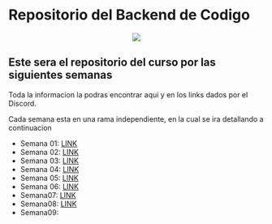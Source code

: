 # Repositorio del Backend de Codigo

<p align="center">
    <img src="https://codigo.edu.pe/public/img/codigo-logo.png">
</p>

## Este sera el repositorio del curso por las siguientes semanas

Toda la informacion la podras encontrar aqui y en los links dados por el Discord.

Cada semana esta en una rama independiente, en la cual se ira detallando a continuacion

- Semana 01: <a href="https://github.com//backend-g9/tree/semana01">LINK</a>
- Semana 02: <a href="https://github.com//backend-g9/tree/semana02">LINK</a>
- Semana 03: <a href="https://github.com//backend-g9/tree/semana03">LINK</a>
- Semana 04: <a href="https://github.com//backend-g9/tree/semana04">LINK</a>
- Semana 05: <a href="https://github.com//backend-g9/tree/semana05">LINK</a>
- Semana 06: <a href="https://github.com//backend-g9/tree/semana06">LINK</a>
- Semana07: <a href="https://github.com//backend-g9/tree/semana07">LINK</a>
- Semana08: <a href="https://github.com//backend-g9/tree/semana08">LINK</a>
- Semana09: